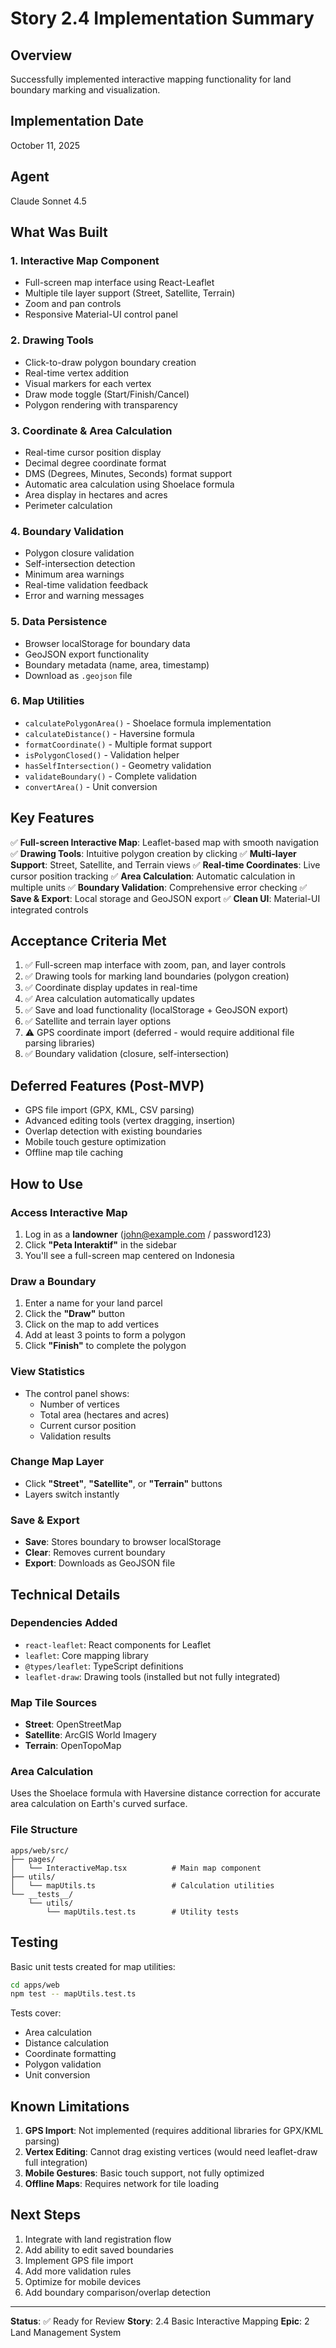 # Story 2.4 Implementation Summary

## Overview
Successfully implemented interactive mapping functionality for land boundary marking and visualization.

## Implementation Date
October 11, 2025

## Agent
Claude Sonnet 4.5

## What Was Built

### 1. Interactive Map Component
- Full-screen map interface using React-Leaflet
- Multiple tile layer support (Street, Satellite, Terrain)
- Zoom and pan controls
- Responsive Material-UI control panel

### 2. Drawing Tools
- Click-to-draw polygon boundary creation
- Real-time vertex addition
- Visual markers for each vertex
- Draw mode toggle (Start/Finish/Cancel)
- Polygon rendering with transparency

### 3. Coordinate & Area Calculation
- Real-time cursor position display
- Decimal degree coordinate format
- DMS (Degrees, Minutes, Seconds) format support
- Automatic area calculation using Shoelace formula
- Area display in hectares and acres
- Perimeter calculation

### 4. Boundary Validation
- Polygon closure validation
- Self-intersection detection
- Minimum area warnings
- Real-time validation feedback
- Error and warning messages

### 5. Data Persistence
- Browser localStorage for boundary data
- GeoJSON export functionality
- Boundary metadata (name, area, timestamp)
- Download as `.geojson` file

### 6. Map Utilities
- `calculatePolygonArea()` - Shoelace formula implementation
- `calculateDistance()` - Haversine formula
- `formatCoordinate()` - Multiple format support
- `isPolygonClosed()` - Validation helper
- `hasSelfIntersection()` - Geometry validation
- `validateBoundary()` - Complete validation
- `convertArea()` - Unit conversion

## Key Features

✅ **Full-screen Interactive Map**: Leaflet-based map with smooth navigation
✅ **Drawing Tools**: Intuitive polygon creation by clicking
✅ **Multi-layer Support**: Street, Satellite, and Terrain views
✅ **Real-time Coordinates**: Live cursor position tracking
✅ **Area Calculation**: Automatic calculation in multiple units
✅ **Boundary Validation**: Comprehensive error checking
✅ **Save & Export**: Local storage and GeoJSON export
✅ **Clean UI**: Material-UI integrated controls

## Acceptance Criteria Met

1. ✅ Full-screen map interface with zoom, pan, and layer controls
2. ✅ Drawing tools for marking land boundaries (polygon creation)
3. ✅ Coordinate display updates in real-time
4. ✅ Area calculation automatically updates
5. ✅ Save and load functionality (localStorage + GeoJSON export)
6. ✅ Satellite and terrain layer options
7. ⚠️  GPS coordinate import (deferred - would require additional file parsing libraries)
8. ✅ Boundary validation (closure, self-intersection)

## Deferred Features (Post-MVP)
- GPS file import (GPX, KML, CSV parsing)
- Advanced editing tools (vertex dragging, insertion)
- Overlap detection with existing boundaries
- Mobile touch gesture optimization
- Offline map tile caching

## How to Use

### Access Interactive Map
1. Log in as a **landowner** (john@example.com / password123)
2. Click **"Peta Interaktif"** in the sidebar
3. You'll see a full-screen map centered on Indonesia

### Draw a Boundary
1. Enter a name for your land parcel
2. Click the **"Draw"** button
3. Click on the map to add vertices
4. Add at least 3 points to form a polygon
5. Click **"Finish"** to complete the polygon

### View Statistics
- The control panel shows:
  - Number of vertices
  - Total area (hectares and acres)
  - Current cursor position
  - Validation results

### Change Map Layer
- Click **"Street"**, **"Satellite"**, or **"Terrain"** buttons
- Layers switch instantly

### Save & Export
- **Save**: Stores boundary to browser localStorage
- **Clear**: Removes current boundary
- **Export**: Downloads as GeoJSON file

## Technical Details

### Dependencies Added
- `react-leaflet`: React components for Leaflet
- `leaflet`: Core mapping library
- `@types/leaflet`: TypeScript definitions
- `leaflet-draw`: Drawing tools (installed but not fully integrated)

### Map Tile Sources
- **Street**: OpenStreetMap
- **Satellite**: ArcGIS World Imagery
- **Terrain**: OpenTopoMap

### Area Calculation
Uses the Shoelace formula with Haversine distance correction for accurate area calculation on Earth's curved surface.

### File Structure
```
apps/web/src/
├── pages/
│   └── InteractiveMap.tsx          # Main map component
├── utils/
│   └── mapUtils.ts                 # Calculation utilities
└── __tests__/
    └── utils/
        └── mapUtils.test.ts        # Utility tests
```

## Testing

Basic unit tests created for map utilities:
```bash
cd apps/web
npm test -- mapUtils.test.ts
```

Tests cover:
- Area calculation
- Distance calculation
- Coordinate formatting
- Polygon validation
- Unit conversion

## Known Limitations

1. **GPS Import**: Not implemented (requires additional libraries for GPX/KML parsing)
2. **Vertex Editing**: Cannot drag existing vertices (would need leaflet-draw full integration)
3. **Mobile Gestures**: Basic touch support, not fully optimized
4. **Offline Maps**: Requires network for tile loading

## Next Steps

1. Integrate with land registration flow
2. Add ability to edit saved boundaries
3. Implement GPS file import
4. Add more validation rules
5. Optimize for mobile devices
6. Add boundary comparison/overlap detection

---
**Status**: ✅ Ready for Review
**Story**: 2.4 Basic Interactive Mapping
**Epic**: 2 Land Management System
